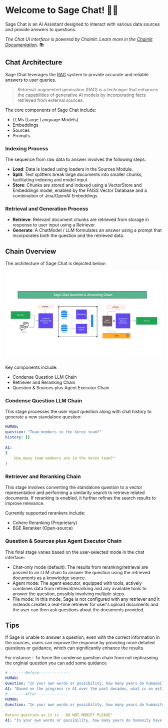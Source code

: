 # Welcome to Sage Chat! 🚀🤖

Sage Chat is an AI Assistant designed to interact with various data sources and provide answers to questions.

*The Chat UI interface is powered by Chainlit. Learn more in the [Chainlit Documentation](https://docs.chainlit.io).* 📚

## Chat Architecture

Sage Chat leverages the [RAG](https://blogs.nvidia.com/blog/what-is-retrieval-augmented-generation/) system to provide accurate and reliable answers to user queries.

> Retrieval-augmented generation (RAG) is a technique that enhances the capabilities of generative AI models by incorporating facts retrieved from external sources.

The core components of Sage Chat include:

- LLMs (Large Language Models)
- Embeddings
- Sources
- Prompts

### Indexing Process

The sequence from raw data to answer involves the following steps:

- **Load**: Data is loaded using loaders in the Sources Module.
- **Split**: Text splitters break large documents into smaller chunks, facilitating indexing and model input.
- **Store**: Chunks are stored and indexed using a VectorStore and Embeddings model, enabled by the FAISS Vector Database and a combination of Jina/OpenAI Embeddings.

### Retrieval and Generation Process

- **Retrieve**: Relevant document chunks are retrieved from storage in response to user input using a Retriever.
- **Generate**: A ChatModel / LLM formulates an answer using a prompt that incorporates both the question and the retrieved data.

## Chain Overview

The architecture of Sage Chat is depicted below:

![Alt text](sage/assets/sage_chain.png?raw=true "Sage Chain Overview")

Key components include:
- Condense Question LLM Chain
- Retriever and Reranking Chain
- Question & Sources plus Agent Executor Chain

### Condense Question LLM Chain

This stage processes the user input question along with chat history to generate a new standalone question:

```yaml
HUMAN:
question: "Team members in the Xerex team?"
history: []

AI:
{
    How many team members are in the Xerex team?"
}
```

### Retriever and Reranking Chain
 
This stage involves converting the standalone question to a vector representation and performing a similarity search to retrieve related documents. If reranking is enabled, it further refines the search results to improve relevance.

Currently supported rerankers include:

 - Cohere Reranking (Proprietary)
 - BGE Reranker (Open-source)

### Question & Sources plus Agent Executor Chain
 
This final stage varies based on the user-selected mode in the chat interface:

 - Chat-only mode (default): The results from reranking/retrieval are passed to an LLM chain to answer the question using the retrieved documents as a knowledge source.
 - Agent mode: The agent executor, equipped with tools, actively combines data from retrieval/reranking and any available tools to answer the question, possibly involving multiple steps.
 - File mode: In this mode, Sage is not configured with any retriever and it insteads creates a real-time retriever for user's upload documents and the user can then ask questions about the documents provided.

## Tips

If Sage is unable to answer a question, even with the correct information in the sources, users can improve the response by providing more detailed questions or guidance, which can significantly enhance the results.

For instance - To force the condense question chain from not rephraseing the orginial question you can add some quidance
```yaml
# -------Before--------------
HUMAN:
Question: "In your own words or possibility, how many years do humanaility have left to able to achieve AGI? I understand you don't know but I insist to give some estimates here - take a look at historical human advanment in the last few decades."
AI: "Based on the progress in AI over the past decades, what is an estimated timeline for the achievement of Artificial General Intelligence (AGI)?"
# -------After--------------
HUMAN:
Question: "In your own words or possibility, how many years do humanity have left to able to achieve AGI? I understand you don't know but I insist to give some estimates here - take a look at historical human advancement in the last few decades."

Return question as it is - DO NOT MODIFY PLEASE"
AI: "In your own words or possibility, how many years do humanity have left to able to achieve AGI? I understand you don't know but I insist to give some estimates here - take a look at historical human advancement in the last few decades."
```